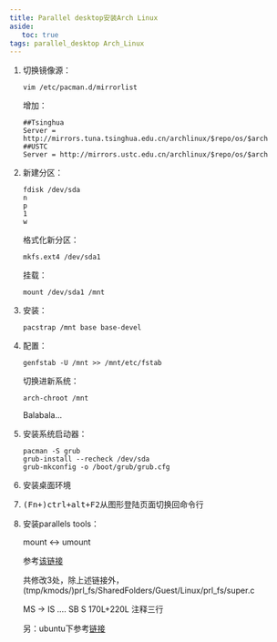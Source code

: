 ```yaml
---
title: Parallel desktop安装Arch Linux
aside: 
   toc: true
tags: parallel_desktop Arch_Linux
---
```



1. 切换镜像源：

   ```
   vim /etc/pacman.d/mirrorlist
   ```

   增加：

   ```
   ##Tsinghua
   Server = http://mirrors.tuna.tsinghua.edu.cn/archlinux/$repo/os/$arch
   ##USTC
   Server = http://mirrors.ustc.edu.cn/archlinux/$repo/os/$arch
   ```

2. 新建分区：

   ```
   fdisk /dev/sda
   n
   p
   1
   w
   ```

   格式化新分区：

   ```
   mkfs.ext4 /dev/sda1
   ```

   挂载：

   ```
   mount /dev/sda1 /mnt
   ```

3. 安装：

   ```
   pacstrap /mnt base base-devel
   ```

4. 配置：

   ```
   genfstab -U /mnt >> /mnt/etc/fstab
   ```

   切换进新系统：

   ```
   arch-chroot /mnt
   ```

   Balabala...

5. 安装系统启动器：

   ```
   pacman -S grub
   grub-install --recheck /dev/sda
   grub-mkconfig -o /boot/grub/grub.cfg
   ```

6. 安装桌面环境

7. <kbd>(Fn+)ctrl+alt+F2</kbd>从图形登陆页面切换回命令行

8. 安装parallels tools：

   mount <-> umount 

   参考[该链接]( https://forum.parallels.com/threads/parallels-vm-tools-on-gentoo-vm-gcc-install-error.346287/) 

   共修改3处，除上述链接外，(tmp/kmods/)prl_fs/SharedFolders/Guest/Linux/prl_fs/super.c

   MS -> IS   …. SB   S   170L+220L  注释三行
   
   另：ubuntu下参考[链接](https://gist.github.com/mag911/1a5583a766467d6023584d738cee0d98)